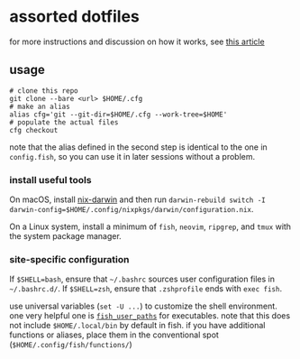 # assorted dotfiles

for more instructions and discussion on how it works, see [this
article](https://www.atlassian.com/git/tutorials/dotfiles)

## usage

```shell
# clone this repo
git clone --bare <url> $HOME/.cfg
# make an alias
alias cfg='git --git-dir=$HOME/.cfg --work-tree=$HOME'
# populate the actual files
cfg checkout
```

note that the alias defined in the second step is identical to the one in
`config.fish`, so you can use it in later sessions without a problem.

### install useful tools

On macOS, install [nix-darwin](https://github.com/LnL7/nix-darwin) and then run
`darwin-rebuild switch -I darwin-config=$HOME/.config/nixpkgs/darwin/configuration.nix`.

On a Linux system, install a minimum of `fish`, `neovim`, `ripgrep`, and `tmux`
with the system package manager. 

### site-specific configuration

If `$SHELL=bash`, ensure that `~/.bashrc` sources user configuration files in
`~/.bashrc.d/`. If `$SHELL=zsh`, ensure that `.zshprofile` ends with `exec
fish`.

use universal variables (`set -U ...`) to customize the shell environment. one
very helpful one is
[`fish_user_paths`](https://fishshell.com/docs/current/index.html?highlight=fish_user_paths#special-variables)
for executables. note that this does not include `$HOME/.local/bin` by default
in fish. if you have additional functions or aliases, place them in the
conventional spot (`$HOME/.config/fish/functions/`)
